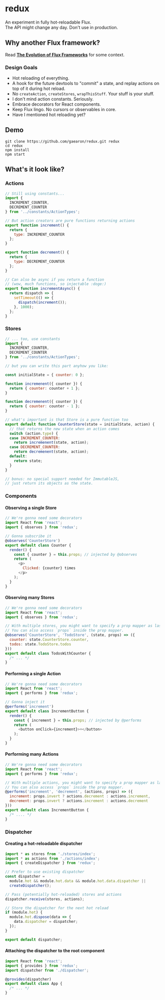 redux
=========================

An experiment in fully hot-reloadable Flux.  
The API might change any day. Don't use in production.

## Why another Flux framework?

Read **[The Evolution of Flux Frameworks](https://medium.com/@dan_abramov/the-evolution-of-flux-frameworks-6c16ad26bb31)** for some context.

### Design Goals

* Hot reloading of everything.
* A hook for the future devtools to "commit" a state, and replay actions on top of it during hot reload.
* No `createAction`, `createStores`, `wrapThisStuff`. Your stuff is your stuff.
* I don't mind action constants. Seriously.
* Embrace decorators for React components.
* Keep Flux lingo. No cursors or observables in core.
* Have I mentioned hot reloading yet?

## Demo

```
git clone https://github.com/gaearon/redux.git redux
cd redux
npm install
npm start
```

## What's it look like?

### Actions

```js
// Still using constants...
import {
  INCREMENT_COUNTER,
  DECREMENT_COUNTER
} from '../constants/ActionTypes';

// But action creators are pure functions returning actions
export function increment() {
  return {
    type: INCREMENT_COUNTER
  };
}

export function decrement() {
  return {
    type: DECREMENT_COUNTER
  };
}

// Can also be async if you return a function
// (wow, much functions, so injectable :doge:)
export function incrementAsync() {
  return dispatch => {
    setTimeout(() => {
      dispatch(increment());
    }, 1000);
  };
}
```

### Stores
```js
// ... too, use constants
import {
  INCREMENT_COUNTER,
  DECREMENT_COUNTER
} from '../constants/ActionTypes';

// but you can write this part anyhow you like:

const initialState = { counter: 0 };

function incremenent({ counter }) {
  return { counter: counter + 1 };
}

function decremenent({ counter }) {
  return { counter: counter - 1 };
}

// what's important is that Store is a pure function too
export default function CounterStore(state = initialState, action) {
  // that returns the new state when an action comes
  switch (action.type) {
  case INCREMENT_COUNTER:
    return incremenent(state, action);
  case DECREMENT_COUNTER:
    return decremenent(state, action);
  default:
    return state;
  }
}

// bonus: no special support needed for ImmutableJS,
// just return its objects as the state.
```

### Components

#### Observing a single Store

```js
// We're gonna need some decorators
import React from 'react';
import { observes } from 'redux';

// Gonna subscribe it
@observes('CounterStore')
export default class Counter {
  render() {
    const { counter } = this.props; // injected by @observes
    return (
      <p>
        Clicked: {counter} times
      </p>
    );
  }
}
```

#### Observing many Stores

```js
// We're gonna need some decorators
import React from 'react';
import { observes } from 'redux';

// With multiple stores, you might want to specify a prop mapper as last argument.
// You can also access `props` inside the prop mapper.
@observes('CounterStore', 'TodoStore', (state, props) => ({
  counter: state.CounterStore.counter,
  todos: state.TodoStore.todos
}))
export default class TodosWithCounter {
  /* ... */
}
```

#### Performing a single Action

```js
// We're gonna need some decorators
import React from 'react';
import { performs } from 'redux';

// Gonna inject it
@performs('increment')
export default class IncrementButton {
  render() {
    const { increment } = this.props; // injected by @performs
    return (
      <button onClick={increment}>+</button>
    );
  }
}
```

#### Performing many Actions

```js
// We're gonna need some decorators
import React from 'react';
import { performs } from 'redux';

// With multiple actions, you might want to specify a prop mapper as last argument.
// You can also access `props` inside the prop mapper.
@performs('increment', 'decrement', (actions, props) => ({
  increment: props.invert ? actions.decrement : actions.increment,
  decrement: props.invert ? actions.increment : actions.decrement
}))
export default class IncrementButton {
  /* .... */
}
```

### Dispatcher

#### Creating a hot-reloadable dispatcher

```js
import * as stores from './stores/index';
import * as actions from './actions/index';
import { createDispatcher } from 'redux';

// Prefer to use existing dispatcher
const dispatcher =
  module.hot && module.hot.data && module.hot.data.dispatcher ||
  createDispatcher();

// Pass (potentially hot-reloaded) stores and actions
dispatcher.receive(stores, actions);

// Store the dispatcher for the next hot reload
if (module.hot) {
  module.hot.dispose(data => {
    data.dispatcher = dispatcher;
  });
}

export default dispatcher;
```

#### Attaching the dispatcher to the root component

```js
import React from 'react';
import { provides } from 'redux';
import dispatcher from './dispatcher';

@provides(dispatcher)
export default class App {
  /* ... */
}
```
